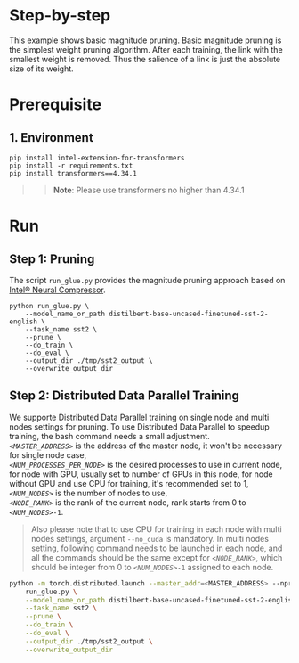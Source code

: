Step-by-step
============

This example shows basic magnitude pruning. Basic magnitude pruning is the simplest weight pruning algorithm. After each training, the link with the smallest weight is removed. Thus the salience of a link is just the absolute size of its weight.

# Prerequisite​

## 1. Environment
```
pip install intel-extension-for-transformers
pip install -r requirements.txt
pip install transformers==4.34.1
```
>>**Note**: Please use transformers no higher than 4.34.1


# Run

## Step 1: Pruning

The script `run_glue.py` provides the magnitude pruning approach based on [Intel® Neural Compressor](https://github.com/intel/neural-compressor).

```
python run_glue.py \
    --model_name_or_path distilbert-base-uncased-finetuned-sst-2-english \
    --task_name sst2 \
    --prune \
    --do_train \
    --do_eval \
    --output_dir ./tmp/sst2_output \
    --overwrite_output_dir
```

## Step 2: Distributed Data Parallel Training

We supporte Distributed Data Parallel training on single node and multi nodes settings for pruning. To use Distributed Data Parallel to speedup training, the bash command needs a small adjustment.
<br>
*`<MASTER_ADDRESS>`* is the address of the master node, it won't be necessary for single node case,
<br>
*`<NUM_PROCESSES_PER_NODE>`* is the desired processes to use in current node, for node with GPU, usually set to number of GPUs in this node, for node without GPU and use CPU for training, it's recommended set to 1,
<br>
*`<NUM_NODES>`* is the number of nodes to use,
<br>
*`<NODE_RANK>`* is the rank of the current node, rank starts from 0 to *`<NUM_NODES>`*`-1`.
<br>
> Also please note that to use CPU for training in each node with multi nodes settings, argument `--no_cuda` is mandatory. In multi nodes setting, following command needs to be launched in each node, and all the commands should be the same except for *`<NODE_RANK>`*, which should be integer from 0 to *`<NUM_NODES>`*`-1` assigned to each node.

```bash
python -m torch.distributed.launch --master_addr=<MASTER_ADDRESS> --nproc_per_node=<NUM_PROCESSES_PER_NODE> --nnodes=<NUM_NODES> --node_rank=<NODE_RANK> \
    run_glue.py \
    --model_name_or_path distilbert-base-uncased-finetuned-sst-2-english \
    --task_name sst2 \
    --prune \
    --do_train \
    --do_eval \
    --output_dir ./tmp/sst2_output \
    --overwrite_output_dir
```
